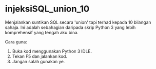 # injeksiSQL_union_10
Menjalankan suntikan SQL secara 'union' tapi terhad kepada 10 bilangan sahaja. Ini adalah sebahagian daripada skrip Python 3 yang lebih komprehensif yang tengah aku bina.

Cara guna:

1. Buka kod menggunakan Python 3 IDLE.
2. Tekan F5 dan jalankan kod.
3. Jangan salah gunakan ye.

